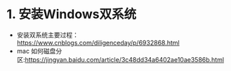 # 1. 安装Windows双系统
* 安装双系统主要过程：https://www.cnblogs.com/diligenceday/p/6932868.html
* mac 如何磁盘分区:https://jingyan.baidu.com/article/3c48dd34a6402ae10ae3586b.html